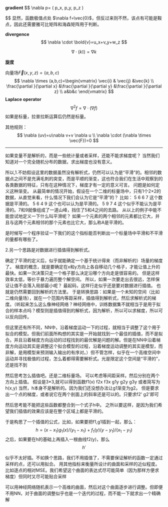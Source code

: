 


**gradient**
$$
\nabla  p=
(
  p_x, p_y, p_z )

$$
显然，函数极值点处 $\nabla f=\vec{0}$，但反过来则不然，该点有可能是鞍点，因此还需要雅可比矩阵和海森矩阵用于判断。

**divergence**
$$
\nabla \cdot \bold{v}=u_x+v_y+w_z
$$

$$
\nabla \cdot (k\mathbb{I})=\nabla k
$$

**旋度**

向量场$\vec{F}(x,y,z)=(a,b,c)$
$$
\nabla \times (a,b,c)=\begin{vmatrix}
 \vec{i} & \vec{j} &\vec{k} \\ 
 \frac{\partial }{\partial x} &\frac{\partial }{\partial y} &\frac{\partial }{\partial z}
  \\ a&b&c \end{vmatrix}
$$
**Laplace operator**
$$
\nabla^2 f=\nabla\cdot (\nabla f)
$$
如果是标量，拉普拉斯运算后仍然是标量。

其他规则：
$$
\nabla (uv)=u\nabla v+v \nabla u \\
\nabla \cdot (\nabla \times \vec{F})=0
$$


---

如果变量不是解析的，而是一些统计量或者采样，还能不能求梯度呢？
当然我们知道对一个完全随机分布的数据，求出梯度也没有意义。

所以,1.不妨假设这里的数据虽然没有解析式，仍然可以认为是“平滑”的。相邻的数据点之间不是充满毛刺的突变，而是平顺的渐变，这也符合我们在生活中观察到的各类数据的特征，只有在这种情况下，梯度才有一定的意义可言。
问题是如何定义这种渐变。
从最简单的情况开始，假设在一个二维的标量场中，只有1个2×2的数据，从直觉来看，什么情况下我们会认为它是“平滑”的？
比如：
5 6
6 7
这个数据是平滑的。
5 6 
4 9
这个也可以认为是平滑的。
5 9
7 4
这个似乎不能认为是平滑的。7和9就像组成了一道山峰，挡住了5和4之间的去路。
从以上的例子中能不能尝试地定义一下什么叫平滑呢？
如果一个元素的两个相邻的元素都比它大，并且与这两个元素相邻的那个元素也比它大，那么称A是平滑的。

是时候写一个程序验证一下我们的这个指标能否判断出一个标量场中平滑和不平滑的量都有哪些了。

2.另一个思路是对数据进行插值得到解析式。


确定了平滑的定义后，似乎就能确定一个基于统计得来（而非解析的）场量的梯度了。
梯度的概念，就是要确定在x和y方向上各自移动几个格子，才能让值上升的最快。如果一次决策只走一个格子那么决定沿哪个方向走是很容易的。
但是这样效率太低，等价于暴力遍历整个解空间。
所以，如果一次要走出去很远，怎样保证让值不会落入局部最小呢？
最起码，这样行走似乎还是要对数据进行插值。
也就是仍然需要回到解析的方法里。
于是转换思路：如果是一个未知的空间（比如二维向量场），就在一个范围内等距采样，插值得到解析式，然后求解析式的梯度。（听起来怎么这么像神经网络？神经网络中，训练数据集不就相当于是用于拟合的样本点吗？模型则是插值得到的解析式，因为解析，所以可以求梯度，所以可以反向回传。

但这里还有所不同，NN中，沿着梯度运动一下的过程，就相当于调整了这个用于拟合的模型。但我们前面所构想的其实是一开始就找到一个最佳的插值，而不是拟合。并且沿着梯度方向运动的过程找到的最优解是问题的解。但是在NN中沿着梯度方向运动其实是调整这个拟合模型的过程，沿着梯度运动调整的其实是模型，而非解，是用模型来预测输入输出的有序对。）但不管怎样，似乎在一个高维空间中运动并寻找极值的过程，怎么着都得需要解析式。光是限定这个空间是“平滑的”，还是找不到

然后思考怎么插值吧。还是二维标量场。
可以考虑等间距采样。然后分别在两个方向上插值。
假设是3*3,就可以得到函数f1(x) f2x f3x
g1y g2y g3y  或者简写为h(x,y) 当然，h本身不是解析的。因为我们还没想办法让g1渐变为g2。
但是要求出一个点的梯度，或者说它在两个剖面上的斜率还是可以的。只要求f2' g2'即可

然后思考能不能把这些函数都整合到一个式子h中。
之所以要这样，是因为我们希望我们插值的效果应该是在整个区域上都是平滑的。

于是构思了一个插值的公式，比如，如果要把f1,g1插到一起，那么：
$$
h=(x-x_1)g_1(x)/(y_1-x_1)+f_1(y)(y-y_1)/(x_1-y_1)
$$
之后，如果要在h的基础上再插入一根曲线f2(y)，那么
$$
h'
$$

似乎不太好插。不如换个思路，我们不用插值了，不需要保证解析的函数一定通过采样的点，还可以用拟合。
用其他指标来衡量所设计的曲面和采样的近似程度。
比如逐点的相对MSE。我们希望这个曲面的表达式尽可能简单（因为那样方便求梯度）但同时又尽可能贴合采样


可以用神经网络随机表示一个高维的曲面，然后对这个曲面逐步进行调整。但即便不用NN，对于曲面的调整似乎也是一个迭代的过程，而不能一下就求出一个精确解

